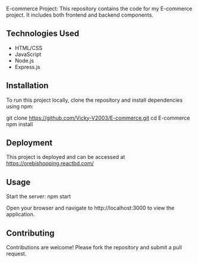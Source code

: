  E-commerce Project:
This repository contains the code for my E-commerce project. It includes both frontend and backend components.

   ## Technologies Used

   - HTML/CSS
   - JavaScript
   - Node.js
   - Express.js

   ## Installation

   To run this project locally, clone the repository and install dependencies using npm:

   git clone https://github.com/Vicky-V2003/E-commerce.git
   cd E-commerce
   npm install
   

## Deployment

This project is deployed and can be accessed at  https://orebishopping.reactbd.com/

 ## Usage

   Start the server:
   npm start

   Open your browser and navigate to http://localhost:3000 to view the application.

   ## Contributing

   Contributions are welcome! Please fork the repository and submit a pull request.




